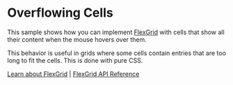 Overflowing Cells
=================

This sample shows how you can implement [FlexGrid](https://www.grapecity.com/wijmo/api/classes/wijmo_grid.flexgrid.html) with cells that show all their 
content when the mouse hovers over them.

This behavior is useful in grids where some cells contain entries that are too long to fit the cells. This is done with pure CSS.

[Learn about FlexGrid](https://www.grapecity.com/wijmo/flexgrid-javascript-data-grid) | [FlexGrid API Reference](https://www.grapecity.com/wijmo/api/classes/wijmo_grid.flexgrid.html)